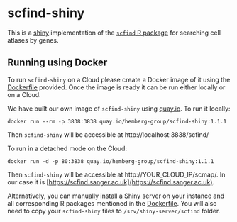 # scfind-shiny

This is a [shiny](https://shiny.rstudio.com/) implementation of the [`scfind` R package](http://bioconductor.org/packages/scfind) for searching cell atlases by genes.

## Running using Docker

To run `scfind-shiny` on a Cloud please create a Docker image of it using the [Dockerfile](Dockerfile) provided. Once the image is ready it can be run either locally or on a Cloud.

We have built our own image of `scfind-shiny` using [quay.io](quay.io). To run it locally:
```
docker run --rm -p 3838:3838 quay.io/hemberg-group/scfind-shiny:1.1.1
```
Then `scfind-shiny` will be accessible at http://localhost:3838/scfind/


To run in a detached mode on the Cloud:
```
docker run -d -p 80:3838 quay.io/hemberg-group/scfind-shiny:1.1.1
```
Then `scfind-shiny` will be accessible at http://YOUR_CLOUD_IP/scmap/. In our case it is [https://scfind.sanger.ac.uk](https://scfind.sanger.ac.uk).

Alternatively, you can manually install a Shiny server on your instance and all corresponding R packages mentioned in the [Dockerfile](Dockerfile). You will also need to copy your `scfind-shiny` files to `/srv/shiny-server/scfind` folder.